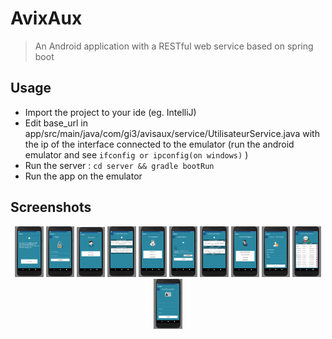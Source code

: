 # AvixAux
> An Android application with a RESTful web service based on spring boot

## Usage

- Import the project to your ide (eg. IntelliJ)
- Edit base_url in app/src/main/java/com/gi3/avisaux/service/UtilisateurService.java with the ip of the interface connected to the emulator (run the android emulator and see ```ifconfig or ipconfig(on windows)``` )
- Run the server : ```cd server && gradle bootRun```
- Run the app on the emulator
    
## Screenshots

<p align="center">
	<img src="screen/AccueilActivity.png" width="9%"/>
	<img src="screen/LoginActivity.png" width="9%"/>
	<img src="screen/DashboardEtuActivity.png" width="9%"/>
	<img src="screen/ListAvisEtudiant.png" width="9%"/>
	<img src="screen/DashboardEnsActivity.png" width="9%"/>
	<img src="screen/AddAvisActivity.png" width="9%"/>
	<img src="screen/ListAvisActivity.png" width="9%"/>
	<img src="screen/AdminDashboardActivity.png" width="9%"/>
	<img src="screen/AddUserActivity.png" width="9%"/>
	<img src="screen/ListUserActivity.png" width="9%"/>
	<img src="screen/ProfilActivity.png" width="9%"/>
</p>

